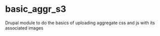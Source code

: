basic_aggr_s3
=============

Drupal module to do the basics of uploading aggregate css and js with its associated images
